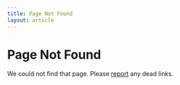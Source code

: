 ```yaml
---
title: Page Not Found
layout: article
---
```



# Page Not Found

We could not find that page.
Please <a href="https://rubenwardy.com/contact/">report</a> any dead links.

